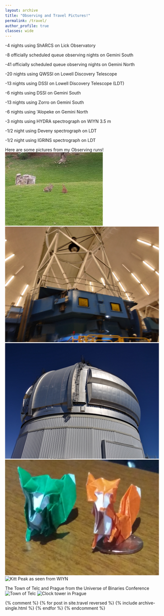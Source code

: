 ```yaml
---
layout: archive
title: "Observing and Travel Pictures!"
permalink: /travel/
author_profile: true
classes: wide
---
```

-4 nights using ShARCS on Lick Observatory

-8 officially scheduled queue observing nights on Gemini South

-41 officially scheduled queue observing nights on Gemini North

-20 nights using QWSSI on Lowell Discovery Telescope

-13 nights using DSSI on Lowell Discovery Telescope (LDT)

-6 nights using DSSI on Gemini South

-13 nights using Zorro on Gemini South

-6 nights using 'Alopeke on Gemini North

-3 nights using HYDRA spectrograph on WIYN 3.5 m

-1/2 night using Deveny spectrograph on LDT

-1/2 night using IGRINS spectrograph on LDT


Here are some pictures from my Observing runs!
<img src="../images/1540756255943.jpg" alt="Bunnies at Gemini South" class="Left">
<img src="../images/20181105_104411_HDR.jpg" alt="Gemini South Telescope" class="Left">
<img src="../images/20181105_103203_HDR.jpg" alt="DSSI!" class="right">
<img src="../images/20191014_010008_HDR.jpg" alt="'Alopeke and Zorro at Gemini North!" class="Left">
<img src="../images/20190324_153035_HDR.jpg" alt="Kitt Peak as seen from WIYN" class="right">

The Town of Telc and Prague from the Universe of Binaries Conference
<img src="../images/20190911_133101_HDR.jpg" alt="Town of Telc" class="Left">
<img src="../images/20190906_114143_HDR.jpg" alt="Clock tower in Prague" class="right">


{% comment %}
{% for post in site.travel reversed %}
  {% include archive-single.html %}
{% endfor %}
{% endcomment %}
